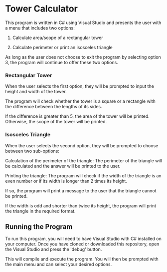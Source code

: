 # Tower Calculator

This program is written in C# using Visual Studio and presents the user with a menu that includes two options:

1. Calculate area/scope of a rectangular tower

2. Calculate perimeter or print an isosceles triangle

As long as the user does not choose to exit the program by selecting option 3, the program will continue to offer these two options.

### Rectangular Tower
When the user selects the first option, they will be prompted to input the height and width of the tower.

The program will check whether the tower is a square or a rectangle with the difference between the lengths of its sides. 

If the difference is greater than 5, the area of the tower will be printed. Otherwise, the scope of the tower will be printed.

### Isosceles Triangle
When the user selects the second option, they will be prompted to choose between two sub-options:

Calculation of the perimeter of the triangle: The perimeter of the triangle will be calculated and the answer will be printed to the user.

Printing the triangle: The program will check if the width of the triangle is an even number or if its width is longer than 2 times its height. 

If so, the program will print a message to the user that the triangle cannot be printed. 

If the width is odd and shorter than twice its height, the program will print the triangle in the required format.

## Running the Program

To run this program, you will need to have Visual Studio with C# installed on your computer. Once you have cloned or downloaded this repository, open the Visual Studio and press the 'debug' button.

This will compile and execute the program. You will then be prompted with the main menu and can select your desired options.